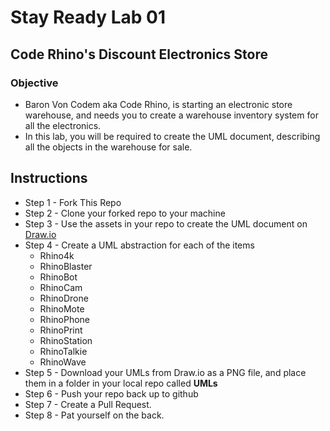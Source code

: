 # Stay Ready Lab 01
## Code Rhino's Discount Electronics Store

### Objective
* Baron Von Codem aka Code Rhino, is starting an electronic store warehouse, and needs you to create a warehouse inventory system for all the electronics.
* In this lab, you will be required to create the UML document, describing all the objects in the warehouse for sale.

## Instructions 
* Step 1 - Fork This Repo
* Step 2 - Clone your forked repo to your machine
* Step 3 - Use the assets in your repo to create the UML document on [Draw.io](http://draw.io)
* Step 4 - Create a UML abstraction for each of the items
	* Rhino4k
	* RhinoBlaster
	* RhinoBot
	* RhinoCam
	* RhinoDrone
	* RhinoMote
	* RhinoPhone
	* RhinoPrint
	* RhinoStation
	* RhinoTalkie
	* RhinoWave
* Step 5 - Download your UMLs from Draw.io as a PNG file, and place them in a folder in your local repo called **UMLs**
* Step 6 - Push your repo back up to github
* Step 7 - Create a Pull Request.
* Step 8 - Pat yourself on the back.
   